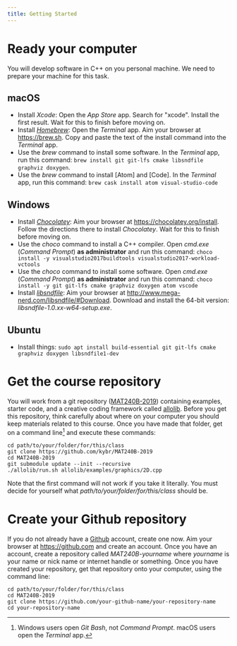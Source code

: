 ```yaml
---
title: Getting Started
---
```


# Ready your computer

You will develop software in C++ on you personal machine. We need to prepare your machine for this task.

## macOS

- Install _Xcode_: Open the _App Store_ app. Search for "xcode". Install the first result. Wait for this to finish before moving on.
- Install _[Homebrew]_: Open the _Terminal_ app. Aim your browser at <https://brew.sh>. Copy and paste the text of the install command into the _Terminal_ app.
- Use the _brew_ command to install some software. In the _Terminal_ app, run this command: `brew install git git-lfs cmake libsndfile graphviz doxygen`.
- Use the _brew_ command to install [Atom] and [Code]. In the _Terminal_ app, run this command: `brew cask install atom visual-studio-code`

## Windows

- Install _[Chocolatey]_: Aim your browser at <https://chocolatey.org/install>. Follow the directions there to install _Chocolatey_. Wait for this to finish before moving on.
- Use the _choco_ command to install a C++ compiler. Open _cmd.exe_ (_Command Prompt_) **as administrator** and run this command: `choco install -y visualstudio2017buildtools visualstudio2017-workload-vctools`
- Use the _choco_ command to install some software. Open _cmd.exe_ (_Command Prompt_) **as administrator** and run this command: `choco install -y git git-lfs cmake graphviz doxygen atom vscode`
- Install _[libsndfile]_: Aim your browser at <http://www.mega-nerd.com/libsndfile/#Download>. Download and install the 64-bit version: _libsndfile-1.0.xx-w64-setup.exe_.

## Ubuntu

- Install things: `sudo apt install build-essential git git-lfs cmake graphviz doxygen libsndfile1-dev`


# Get the course repository

You will work from a git repository ([MAT240B-2019]) containing examples, starter code, and a creative coding framework called [allolib]. Before you get this repository, think carefully about where on your computer you should keep materials related to this course. Once you have made that folder, get on a command line[^command_line] and execute these commands:

    cd path/to/your/folder/for/this/class
    git clone https://github.com/kybr/MAT240B-2019
    cd MAT240B-2019
    git submodule update --init --recursive
    ./allolib/run.sh allolib/examples/graphics/2D.cpp


[^command_line]: Windows users open _Git Bash_, not _Command Prompt_. macOS users open the _Terminal_ app.

Note that the first command will not work if you take it literally. You must decide for yourself what _path/to/your/folder/for/this/class_ should be.


# Create your Github repository

If you do not already have a [Github] account, create one now. Aim your browser at <https://github.com> and create an account. Once you have an account, create a repository called _MAT240B-yourname_ where _yourname_ is your name or nick name or internet handle or something. Once you have created your repository, get that repository onto your computer, using the command line:

    cd path/to/your/folder/for/this/class
    cd MAT240B-2019
    git clone https://github.com/your-github-name/your-repository-name
    cd your-repository-name


[Github]: https://github.com
[Chocolatey]: https://chocolatey.org
[Homebrew]: https://brew.sh
[libsndfile]: http://www.mega-nerd.com/libsndfile
[MAT240B-2019]: https://github.com/kybr/MAT240B-2019
[allolib]: https://github.com/AlloSphere-Research-Group/allolib
